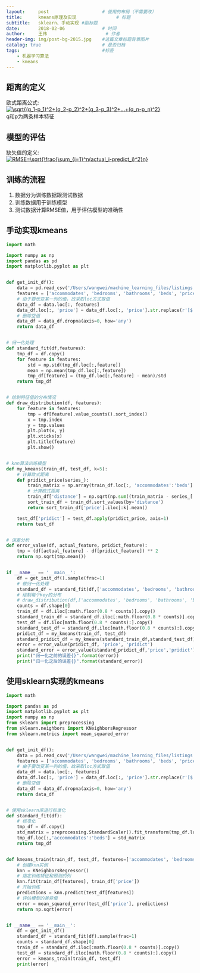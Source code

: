 ```yaml
---
layout:     post                    # 使用的布局（不需要改）
title:      kmeans原理及实现               # 标题 
subtitle:   sklearn、手动实现 #副标题
date:       2018-02-06              # 时间
author:     王伟                      # 作者
header-img: img/post-bg-2015.jpg    #这篇文章标题背景图片
catalog: true                       # 是否归档
tags:                               #标签
    - 机器学习算法
    - kmeans
---
```


## 距离的定义

欧式距离公式:  
<a href="https://www.codecogs.com/eqnedit.php?latex=\sqrt{(q_1-p_1)^2&plus;(q_2-p_2)^2&plus;(q_3-p_3)^2&plus;...&plus;(q_n-p_n)^2}" target="_blank"><img src="https://latex.codecogs.com/gif.latex?\sqrt{(q_1-p_1)^2&plus;(q_2-p_2)^2&plus;(q_3-p_3)^2&plus;...&plus;(q_n-p_n)^2}" title="\sqrt{(q_1-p_1)^2+(q_2-p_2)^2+(q_3-p_3)^2+...+(q_n-p_n)^2}" /></a>   
q和p为两条样本特征

## 模型的评估
缺失值的定义:  
<a href="https://www.codecogs.com/eqnedit.php?latex=RMSE=\sqrt{\frac{\sum_{i=1}^n(actual_i-predict_i)^2}n}" target="_blank"><img src="https://latex.codecogs.com/gif.latex?RMSE=\sqrt{\frac{\sum_{i=1}^n(actual_i-predict_i)^2}n}" title="RMSE=\sqrt{\frac{\sum_{i=1}^n(actual_i-predict_i)^2}n}" /></a>

## 训练的流程
1. 数据分为训练数据跟测试数据
2. 训练数据用于训练模型
3. 测试数据计算RMSE值，用于评估模型的准确性

## 手动实现kmeans

```python
import math

import numpy as np
import pandas as pd
import matplotlib.pyplot as plt


def get_init_df():
    data = pd.read_csv('/Users/wangwei/machine_learning_files/listings.csv')
    features = ['accommodates', 'bedrooms', 'bathrooms', 'beds', 'price']
    # 由于要改变某一列的值，故采取loc方式取值
    data_df = data.loc[:, features]
    data_df.loc[:, 'price'] = data_df.loc[:, 'price'].str.replace(r'[$|,]', '').astype(float)
    # 删除空值
    data_df = data_df.dropna(axis=0, how='any')
    return data_df


# 归一化处理
def standard_fit(df,features):
    tmp_df = df.copy()
    for feature in features:
        std = np.std(tmp_df.loc[:,feature])
        mean = np.mean(tmp_df.loc[:,feature])
        tmp_df[feature] = (tmp_df.loc[:,feature] - mean)/std
    return tmp_df


# 绘制特征值的分布情况
def draw_distribution(df, features):
    for feature in features:
        tmp = df[feature].value_counts().sort_index()
        x = tmp.index
        y = tmp.values
        plt.plot(x, y)
        plt.xticks(x)
        plt.title(feature)
        plt.show()


# knn算法训练模型
def my_kmeans(train_df, test_df, k=5):
    # 计算欧式距离
    def pridict_price(series_):
        train_matrix = np.array(train_df.loc[:, 'accommodates':'beds'].values)
        # 计算欧式距离
        train_df['distance'] = np.sqrt(np.sum((train_matrix - series_['accommodates':'beds'].values) ** 2, axis=1))
        sort_train_df = train_df.sort_values(by='distance')
        return sort_train_df['price'].iloc[:k].mean()

    test_df['pridict'] = test_df.apply(pridict_price, axis=1)
    return test_df


# 误差分析
def error_value(df, actual_feature, pridict_feature):
    tmp = (df[actual_feature] - df[pridict_feature]) ** 2
    return np.sqrt(tmp.mean())


if __name__ == '__main__':
    df = get_init_df().sample(frac=1)
    # 做归一化处理
    standard_df = standard_fit(df,['accommodates', 'bedrooms', 'bathrooms', 'beds'])
    # 绘制每个key的分布
    # draw_distribution(df,['accommodates', 'bedrooms', 'bathrooms', 'beds'])
    counts = df.shape[0]
    train_df = df.iloc[:math.floor(0.8 * counts)].copy()
    standard_train_df = standard_df.iloc[:math.floor(0.8 * counts)].copy()
    test_df = df.iloc[math.floor(0.8 * counts):].copy()
    standard_test_df = standard_df.iloc[math.floor(0.8 * counts):].copy()
    pridict_df = my_kmeans(train_df, test_df)
    standard_pridict_df = my_kmeans(standard_train_df,standard_test_df)
    error = error_value(pridict_df, 'price', 'pridict')
    standard_error = error_value(standard_pridict_df,'price','pridict')
    print("归一化之前的误差{}".format(error))
    print("归一化之后的误差{}".format(standard_error))
```

## 使用sklearn实现的kmeans

```python
import math

import pandas as pd
import matplotlib.pyplot as plt
import numpy as np
from sklearn import preprocessing
from sklearn.neighbors import KNeighborsRegressor
from sklearn.metrics import mean_squared_error


def get_init_df():
    data = pd.read_csv('/Users/wangwei/machine_learning_files/listings.csv')
    features = ['accommodates', 'bedrooms', 'bathrooms', 'beds', 'price']
    # 由于要改变某一列的值，故采取loc方式取值
    data_df = data.loc[:, features]
    data_df.loc[:, 'price'] = data_df.loc[:, 'price'].str.replace(r'[$|,]', '').astype(float)
    # 删除空值
    data_df = data_df.dropna(axis=0, how='any')
    return data_df


# 使用sklearn库进行标准化
def standard_fit(df):
    # 标准化
    tmp_df = df.copy()
    std_matrix = preprocessing.StandardScaler().fit_transform(tmp_df.loc[:,'accommodates':'beds'])
    tmp_df.loc[:,'accommodates':'beds'] = std_matrix
    return tmp_df


def kmeans_train(train_df, test_df, features=['accommodates', 'bedrooms', 'bathrooms', 'beds']):
    # 创建knn实例
    knn = KNeighborsRegressor()
    # 指定训练特征和预测的列
    knn.fit(train_df[features], train_df['price'])
    # 开始训练
    predictions = knn.predict(test_df[features])
    # 评估模型的差异值
    error = mean_squared_error(test_df['price'], predictions)
    return np.sqrt(error)


if __name__ == '__main__':
    df = get_init_df()
    standard_df = standard_fit(df).sample(frac=1)
    counts = standard_df.shape[0]
    train_df = standard_df.iloc[:math.floor(0.8 * counts)].copy()
    test_df = standard_df.iloc[math.floor(0.8 * counts):].copy()
    error = kmeans_train(train_df, test_df)
    print(error)
```

  


